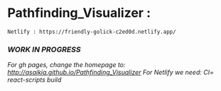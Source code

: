 # Pathfinding_Visualizer :

    Netlify : https://friendly-golick-c2ed0d.netlify.app/

### _WORK IN PROGRESS_

_For gh pages, change the homepage to: http://asaikia.github.io/Pathfinding_Visualizer_
_For Netlify we need: CI= react-scripts build_
